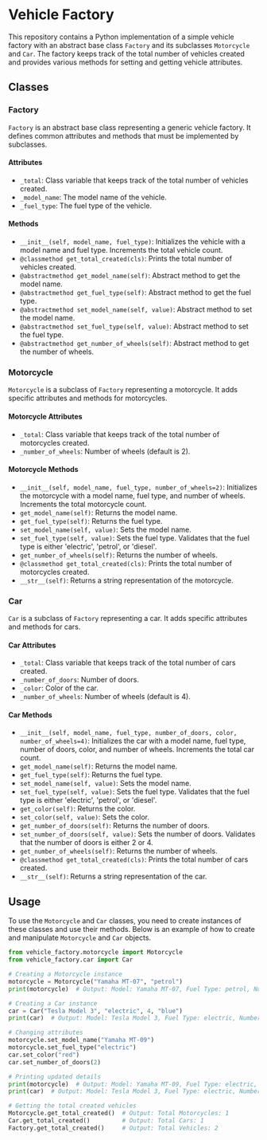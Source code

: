 # Vehicle Factory

This repository contains a Python implementation of a simple vehicle factory with an abstract base class `Factory` and its subclasses `Motorcycle` and `Car`. The factory keeps track of the total number of vehicles created and provides various methods for setting and getting vehicle attributes.

## Classes

### Factory

`Factory` is an abstract base class representing a generic vehicle factory. It defines common attributes and methods that must be implemented by subclasses.

#### Attributes

- `_total`: Class variable that keeps track of the total number of vehicles created.
- `_model_name`: The model name of the vehicle.
- `_fuel_type`: The fuel type of the vehicle.

#### Methods

- `__init__(self, model_name, fuel_type)`: Initializes the vehicle with a model name and fuel type. Increments the total vehicle count.
- `@classmethod get_total_created(cls)`: Prints the total number of vehicles created.
- `@abstractmethod get_model_name(self)`: Abstract method to get the model name.
- `@abstractmethod get_fuel_type(self)`: Abstract method to get the fuel type.
- `@abstractmethod set_model_name(self, value)`: Abstract method to set the model name.
- `@abstractmethod set_fuel_type(self, value)`: Abstract method to set the fuel type.
- `@abstractmethod get_number_of_wheels(self)`: Abstract method to get the number of wheels.

### Motorcycle

`Motorcycle` is a subclass of `Factory` representing a motorcycle. It adds specific attributes and methods for motorcycles.

#### Motorcycle Attributes

- `_total`: Class variable that keeps track of the total number of motorcycles created.
- `_number_of_wheels`: Number of wheels (default is 2).

#### Motorcycle Methods

- `__init__(self, model_name, fuel_type, number_of_wheels=2)`: Initializes the motorcycle with a model name, fuel type, and number of wheels. Increments the total motorcycle count.
- `get_model_name(self)`: Returns the model name.
- `get_fuel_type(self)`: Returns the fuel type.
- `set_model_name(self, value)`: Sets the model name.
- `set_fuel_type(self, value)`: Sets the fuel type. Validates that the fuel type is either 'electric', 'petrol', or 'diesel'.
- `get_number_of_wheels(self)`: Returns the number of wheels.
- `@classmethod get_total_created(cls)`: Prints the total number of motorcycles created.
- `__str__(self)`: Returns a string representation of the motorcycle.

### Car

`Car` is a subclass of `Factory` representing a car. It adds specific attributes and methods for cars.

#### Car Attributes

- `_total`: Class variable that keeps track of the total number of cars created.
- `_number_of_doors`: Number of doors.
- `_color`: Color of the car.
- `_number_of_wheels`: Number of wheels (default is 4).

#### Car Methods

- `__init__(self, model_name, fuel_type, number_of_doors, color, number_of_wheels=4)`: Initializes the car with a model name, fuel type, number of doors, color, and number of wheels. Increments the total car count.
- `get_model_name(self)`: Returns the model name.
- `get_fuel_type(self)`: Returns the fuel type.
- `set_model_name(self, value)`: Sets the model name.
- `set_fuel_type(self, value)`: Sets the fuel type. Validates that the fuel type is either 'electric', 'petrol', or 'diesel'.
- `get_color(self)`: Returns the color.
- `set_color(self, value)`: Sets the color.
- `get_number_of_doors(self)`: Returns the number of doors.
- `set_number_of_doors(self, value)`: Sets the number of doors. Validates that the number of doors is either 2 or 4.
- `get_number_of_wheels(self)`: Returns the number of wheels.
- `@classmethod get_total_created(cls)`: Prints the total number of cars created.
- `__str__(self)`: Returns a string representation of the car.

## Usage

To use the `Motorcycle` and `Car` classes, you need to create instances of these classes and use their methods. Below is an example of how to create and manipulate `Motorcycle` and `Car` objects.

```python
from vehicle_factory.motorcycle import Motorcycle
from vehicle_factory.car import Car

# Creating a Motorcycle instance
motorcycle = Motorcycle("Yamaha MT-07", "petrol")
print(motorcycle)  # Output: Model: Yamaha MT-07, Fuel Type: petrol, Number of Wheels: 2.

# Creating a Car instance
car = Car("Tesla Model 3", "electric", 4, "blue")
print(car)  # Output: Model: Tesla Model 3, Fuel Type: electric, Number of Doors: 4, Color: blue, Number of Wheels: 4

# Changing attributes
motorcycle.set_model_name("Yamaha MT-09")
motorcycle.set_fuel_type("electric")
car.set_color("red")
car.set_number_of_doors(2)

# Printing updated details
print(motorcycle)  # Output: Model: Yamaha MT-09, Fuel Type: electric, Number of Wheels: 2.
print(car)  # Output: Model: Tesla Model 3, Fuel Type: electric, Number of Doors: 2, Color: red, Number of Wheels: 4

# Getting the total created vehicles
Motorcycle.get_total_created()  # Output: Total Motorcycles: 1
Car.get_total_created()         # Output: Total Cars: 1
Factory.get_total_created()     # Output: Total Vehicles: 2
